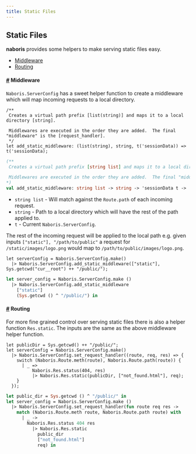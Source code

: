 ```yaml
---
title: Static Files
---
```


## Static Files
**naboris** provides some helpers to make serving static files easy.

- [Middleware](#middleware)
- [Routing](#routing)

#### <a name="middleware" href="#middleware">#</a> Middleware

`Naboris.ServerConfig` has a sweet helper function to create a middleware
which will map incoming requests to a local directory.

```reason
/**
 Creates a virtual path prefix [list(string)] and maps it to a local directory [string].

 Middlewares are executed in the order they are added.  The final "middleware" is the [request_handler].
 */
let add_static_middleware: (list(string), string, t('sessionData)) => t('sessionData);
```
```ocaml
(**
 Creates a virtual path prefix [string list] and maps it to a local directory [string].

 Middlewares are executed in the order they are added.  The final "middleware" is the [request_handler].
*)
val add_static_middleware: string list -> string -> 'sessionData t -> 'sessionData t
```

* `string list` - Will match against the `Route.path` of each incoming request.
* `string` - Path to a local directory which will have the rest of the path applied to.
* `t` - Current `Naboris.ServerConfig`.

The rest of the incoming request will be applied to the local path
e.g. given inputs `["static"], "/path/to/public"` a request for `/static/images/logo.png` would map to `/path/to/public/images/logo.png`.

```reason
let serverConfig = Naboris.ServerConfig.make()
  |> Naboris.ServerConfig.add_static_middleware(["static"], Sys.getcwd("cur__root") ++ "/public/");
```
```ocaml
let server_config = Naboris.ServerConfig.make ()
  |> Naboris.ServerConfig.add_static_middleware
    ["static"]
    (Sys.getcwd () ^ "/public/") in
```

#### <a name="routing" href="#routing">#</a> Routing

For more fine grained control over serving static files there is also
a helper function `Res.static`.  The inputs are the same as the above
middleware helper function.

```reason
let publicDir = Sys.getcwd() ++ "/public/";
let serverConfig = Naboris.ServerConfig.make()
  |> Naboris.ServerConfig.set_request_handler((route, req, res) => {
    switch (Naboris.Route.meth(route), Naboris.Route.path(route)) {
      | _ =>
          Naboris.Res.status(404, res)
          |> Naboris.Res.static(publicDir, ["not_found.html"], req);
    }
  });
```
```ocaml
let public_dir = Sys.getcwd () ^ "/public/" in
let server_config = Naboris.ServerConfig.make ()
  |> Naboris.ServerConfig.set_request_handler(fun route req res ->
    match (Naboris.Route.meth route, Naboris.Route.path route) with
      | _ ->
        Naboris.Res.status 404 res
          |> Naboris.Res.static
            public_dir
            ["not_found.html"]
            req) in
```
